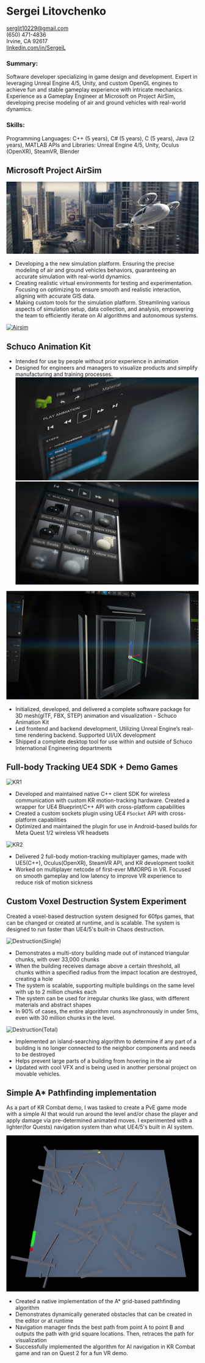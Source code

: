 # Sergei Litovchenko

serglit10229@gmail.com  
(650) 471-4836  
Irvine, CA 92617  
[linkedin.com/in/SergeiL](https://linkedin.com/in/SergeiL)

### Summary:
Software developer specializing in game design and development. Expert in leveraging Unreal Engine 4/5, Unity, and custom OpenGL engines to achieve fun and stable gameplay experience with intricate mechanics. Experience as a Gameplay Engineer at Microsoft on Project AirSim, developing precise modeling of air and ground vehicles with real-world dynamics.

### Skills:
Programming Languages: C++ (5 years), C# (5 years), C (5 years), Java (2 years), MATLAB
APIs and Libraries: Unreal Engine 4/5, Unity, Oculus (OpenXR), SteamVR, Blender



## Microsoft Project AirSim
![Airsim](Airsim2.png)
* Developing a the new simulation platform. Ensuring the precise modeling of air and ground vehicles behaviors, guaranteeing an accurate simulation with real-world dynamics.
* Creating realistic virtual environments for testing and experimentation. Focusing on optimizing to ensure smooth and realistic interaction, aligning with accurate GIS data.
* Making custom tools for the simulation platform. Streamlining various aspects of simulation setup, data collection, and analysis, empowering the team to efficiently iterate on AI algorithms and autonomous systems.

[![Airsim](https://res.cloudinary.com/marcomontalbano/image/upload/v1702406595/video_to_markdown/images/youtube---WfTr1-OBGQ-c05b58ac6eb4c4700831b2b3070cd403.jpg)](https://www.youtube.com/watch?v=-WfTr1-OBGQ&ab_channel=ShitalShah "Airsim")


## Schuco Animation Kit
* Intended for use by people without prior experience in animation
* Designed for engineers and managers to visualize products and simplify manufacturing and training processes.
<img width="500" src="SAK1.png">      <img width="500" src="SAK2.png">

<img src="SAK3.png">

* Initialized, developed, and delivered a complete software package for 3D mesh(glTF, FBX, STEP) animation and visualization - Schuco Animation Kit
* Led frontend and backend development, Utilizing Unreal Engine’s real-time rendering backend. Supported UI/UX development
* Shipped a complete desktop tool for use within and outside of Schuco International Engineering departments


## Full-body Tracking UE4 SDK + Demo Games

![KR1](KR1.gif)

* Developed and maintained native C++ client SDK for wireless communication with custom KR motion-tracking hardware. Created a wrapper for UE4 Blueprint/C++ API with cross-platform capabilities
* Created a custom sockets plugin using UE4 `FSocket` API with cross-platform capabilities
* Optimized and maintained the plugin for use in Android-based builds for Meta Quest 1/2 wireless VR headsets

![KR2](KR2.gif)

* Delivered 2 full-body motion-tracking multiplayer games, made with UE5(C++), Oculus(OpenXR), SteamVR API, and KR development toolkit
* Worked on multiplayer netcode of first-ever MMORPG in VR. Focused on smooth gameplay and low latency to improve VR experience to reduce risk of motion sickness


## Custom Voxel Destruction System Experiment
Created a voxel-based destruction system designed for 60fps games, that can be changed or created at runtime, and is scalable. The system is designed to run faster than UE4/5's built-in Chaos destruction.

![Destruction(Single)](Destruction(Single).gif)

* Demonstrates a multi-story building made out of instanced triangular chunks, with over 33,000 chunks
* When the building receives damage above a certain threshold, all chunks within a specified radius from the impact location are destroyed, creating a hole
* The system is scalable, supporting multiple buildings on the same level with up to 2 million chunks each
* The system can be used for irregular chunks like glass, with different materials and abstract shapes
* In 90% of cases, the entire algorithm runs asynchronously in under 5ms, even with 30 million chunks in the level.

![Destruction(Total)](Destruction(Total).gif)

* Implemented an island-searching algorithm to determine if any part of a building is no longer connected to the neighbor components and needs to be destroyed
* Helps prevent large parts of a building from hovering in the air
* Updated with cool VFX and is being used in another personal project on movable vehicles.



## Simple A* Pathfinding implementation
As a part of KR Combat demo, I was tasked to create a PvE game mode with a simple AI that would run around the level and/or chase the player and apply damage via pre-determined animated moves. I experimented with a lighter(for Quests) navigation system than what UE4/5's built in AI system. 

![Pathfinding1](Pathfinding1.gif)

* Created a native implementation of the A* grid-based pathfinding algorithm
* Demonstrates dynamically generated obstacles that can be created in the editor or at runtime
* Navigation manager finds the best path from point A to point B and outputs the path with grid square locations. Then, retraces the path for visualization
* Successfully implemented the algorithm for AI navigation in KR Combat game and ran on Quest 2 for a fun VR demo.